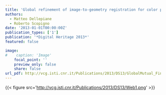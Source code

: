 ```yaml
---
title: 'Global refinement of image-to-geometry registration for color projection'
authors:
  - Matteo Dellepiane
  - Roberto Scopigno
date: '2013-01-01T00:00:00Z'
publication_types: ['1']
publication: '*Digital Heritage 2013*'
featured: false

image:
#    caption: 'Image'
    focal_point: ''
    preview_only: false
    share: false
url_pdf: http://vcg.isti.cnr.it/Publications/2013/DS13/GlobalMutual_Final.pdf
---
```

{{< figure src='http://vcg.isti.cnr.it/Publications/2013/DS13/Web1.png' >}}
